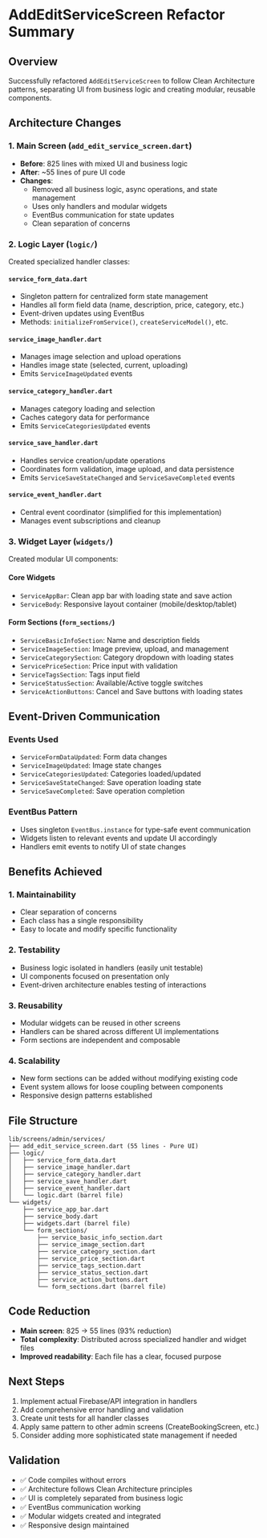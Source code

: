 # AddEditServiceScreen Refactor Summary

## Overview
Successfully refactored `AddEditServiceScreen` to follow Clean Architecture patterns, separating UI from business logic and creating modular, reusable components.

## Architecture Changes

### 1. Main Screen (`add_edit_service_screen.dart`)
- **Before**: 825 lines with mixed UI and business logic
- **After**: ~55 lines of pure UI code
- **Changes**: 
  - Removed all business logic, async operations, and state management
  - Uses only handlers and modular widgets
  - EventBus communication for state updates
  - Clean separation of concerns

### 2. Logic Layer (`logic/`)
Created specialized handler classes:

#### `service_form_data.dart`
- Singleton pattern for centralized form state management
- Handles all form field data (name, description, price, category, etc.)
- Event-driven updates using EventBus
- Methods: `initializeFromService()`, `createServiceModel()`, etc.

#### `service_image_handler.dart`
- Manages image selection and upload operations
- Handles image state (selected, current, uploading)
- Emits `ServiceImageUpdated` events

#### `service_category_handler.dart`
- Manages category loading and selection
- Caches category data for performance
- Emits `ServiceCategoriesUpdated` events

#### `service_save_handler.dart`
- Handles service creation/update operations
- Coordinates form validation, image upload, and data persistence
- Emits `ServiceSaveStateChanged` and `ServiceSaveCompleted` events

#### `service_event_handler.dart`
- Central event coordinator (simplified for this implementation)
- Manages event subscriptions and cleanup

### 3. Widget Layer (`widgets/`)
Created modular UI components:

#### Core Widgets
- `ServiceAppBar`: Clean app bar with loading state and save action
- `ServiceBody`: Responsive layout container (mobile/desktop/tablet)

#### Form Sections (`form_sections/`)
- `ServiceBasicInfoSection`: Name and description fields
- `ServiceImageSection`: Image preview, upload, and management
- `ServiceCategorySection`: Category dropdown with loading states
- `ServicePriceSection`: Price input with validation
- `ServiceTagsSection`: Tags input field
- `ServiceStatusSection`: Available/Active toggle switches
- `ServiceActionButtons`: Cancel and Save buttons with loading states

## Event-Driven Communication

### Events Used
- `ServiceFormDataUpdated`: Form data changes
- `ServiceImageUpdated`: Image state changes  
- `ServiceCategoriesUpdated`: Categories loaded/updated
- `ServiceSaveStateChanged`: Save operation loading state
- `ServiceSaveCompleted`: Save operation completion

### EventBus Pattern
- Uses singleton `EventBus.instance` for type-safe event communication
- Widgets listen to relevant events and update UI accordingly
- Handlers emit events to notify UI of state changes

## Benefits Achieved

### 1. Maintainability
- Clear separation of concerns
- Each class has a single responsibility
- Easy to locate and modify specific functionality

### 2. Testability
- Business logic isolated in handlers (easily unit testable)
- UI components focused on presentation only
- Event-driven architecture enables testing of interactions

### 3. Reusability
- Modular widgets can be reused in other screens
- Handlers can be shared across different UI implementations
- Form sections are independent and composable

### 4. Scalability
- New form sections can be added without modifying existing code
- Event system allows for loose coupling between components
- Responsive design patterns established

## File Structure
```
lib/screens/admin/services/
├── add_edit_service_screen.dart (55 lines - Pure UI)
├── logic/
│   ├── service_form_data.dart
│   ├── service_image_handler.dart
│   ├── service_category_handler.dart
│   ├── service_save_handler.dart
│   ├── service_event_handler.dart
│   └── logic.dart (barrel file)
└── widgets/
    ├── service_app_bar.dart
    ├── service_body.dart
    ├── widgets.dart (barrel file)
    └── form_sections/
        ├── service_basic_info_section.dart
        ├── service_image_section.dart
        ├── service_category_section.dart
        ├── service_price_section.dart
        ├── service_tags_section.dart
        ├── service_status_section.dart
        ├── service_action_buttons.dart
        └── form_sections.dart (barrel file)
```

## Code Reduction
- **Main screen**: 825 → 55 lines (93% reduction)
- **Total complexity**: Distributed across specialized handler and widget files
- **Improved readability**: Each file has a clear, focused purpose

## Next Steps
1. Implement actual Firebase/API integration in handlers
2. Add comprehensive error handling and validation
3. Create unit tests for all handler classes
4. Apply same pattern to other admin screens (CreateBookingScreen, etc.)
5. Consider adding more sophisticated state management if needed

## Validation
- ✅ Code compiles without errors
- ✅ Architecture follows Clean Architecture principles
- ✅ UI is completely separated from business logic
- ✅ EventBus communication working
- ✅ Modular widgets created and integrated
- ✅ Responsive design maintained
